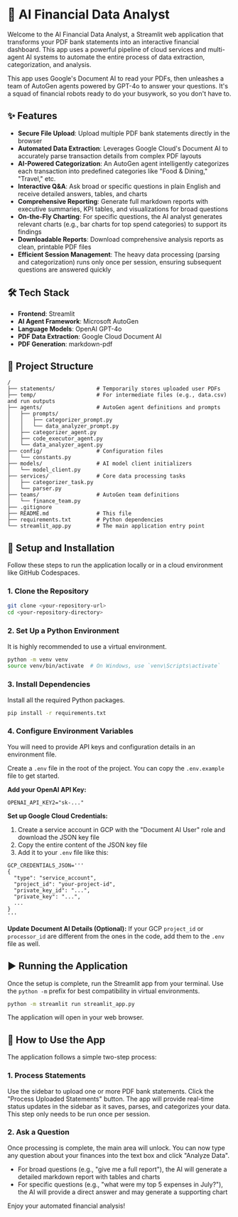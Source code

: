 # 🤖 AI Financial Data Analyst

Welcome to the AI Financial Data Analyst, a Streamlit web application that transforms your PDF bank statements into an interactive financial dashboard. This app uses a powerful pipeline of cloud services and multi-agent AI systems to automate the entire process of data extraction, categorization, and analysis.

This app uses Google's Document AI to read your PDFs, then unleashes a team of AutoGen agents powered by GPT-4o to answer your questions. It's a squad of financial robots ready to do your busywork, so you don't have to.

## ✨ Features

- **Secure File Upload**: Upload multiple PDF bank statements directly in the browser
- **Automated Data Extraction**: Leverages Google Cloud's Document AI to accurately parse transaction details from complex PDF layouts
- **AI-Powered Categorization**: An AutoGen agent intelligently categorizes each transaction into predefined categories like "Food & Dining," "Travel," etc.
- **Interactive Q&A**: Ask broad or specific questions in plain English and receive detailed answers, tables, and charts
- **Comprehensive Reporting**: Generate full markdown reports with executive summaries, KPI tables, and visualizations for broad questions
- **On-the-Fly Charting**: For specific questions, the AI analyst generates relevant charts (e.g., bar charts for top spend categories) to support its findings
- **Downloadable Reports**: Download comprehensive analysis reports as clean, printable PDF files
- **Efficient Session Management**: The heavy data processing (parsing and categorization) runs only once per session, ensuring subsequent questions are answered quickly

## 🛠️ Tech Stack

- **Frontend**: Streamlit
- **AI Agent Framework**: Microsoft AutoGen
- **Language Models**: OpenAI GPT-4o
- **PDF Data Extraction**: Google Cloud Document AI
- **PDF Generation**: markdown-pdf

## 📂 Project Structure

```
/
├── statements/             # Temporarily stores uploaded user PDFs
├── temp/                   # For intermediate files (e.g., data.csv) and run outputs
├── agents/                 # AutoGen agent definitions and prompts
│   ├── prompts/
│   │   ├── categorizer_prompt.py
│   │   └── data_analyzer_prompt.py
│   ├── categorizer_agent.py
│   ├── code_executor_agent.py
│   └── data_analyzer_agent.py
├── config/                 # Configuration files
│   └── constants.py
├── models/                 # AI model client initializers
│   └── model_client.py
├── services/               # Core data processing tasks
│   ├── categorizer_task.py
│   └── parser.py
├── teams/                  # AutoGen team definitions
│   └── finance_team.py
├── .gitignore
├── README.md               # This file
├── requirements.txt        # Python dependencies
└── streamlit_app.py        # The main application entry point
```

## 🚀 Setup and Installation

Follow these steps to run the application locally or in a cloud environment like GitHub Codespaces.

### 1. Clone the Repository

```bash
git clone <your-repository-url>
cd <your-repository-directory>
```

### 2. Set Up a Python Environment

It is highly recommended to use a virtual environment.

```bash
python -m venv venv
source venv/bin/activate  # On Windows, use `venv\Scripts\activate`
```

### 3. Install Dependencies

Install all the required Python packages.

```bash
pip install -r requirements.txt
```

### 4. Configure Environment Variables

You will need to provide API keys and configuration details in an environment file.

Create a `.env` file in the root of the project. You can copy the `.env.example` file to get started.

**Add your OpenAI API Key:**

```env
OPENAI_API_KEY2="sk-..."
```

**Set up Google Cloud Credentials:**

1. Create a service account in GCP with the "Document AI User" role and download the JSON key file
2. Copy the entire content of the JSON key file
3. Add it to your `.env` file like this:

```env
GCP_CREDENTIALS_JSON='''
{
  "type": "service_account",
  "project_id": "your-project-id",
  "private_key_id": "...",
  "private_key": "...",
  ...
}
'''
```

**Update Document AI Details (Optional):**
If your GCP `project_id` or `processor_id` are different from the ones in the code, add them to the `.env` file as well.

## ▶️ Running the Application

Once the setup is complete, run the Streamlit app from your terminal. Use the `python -m` prefix for best compatibility in virtual environments.

```bash
python -m streamlit run streamlit_app.py
```

The application will open in your web browser.

## 📝 How to Use the App

The application follows a simple two-step process:

### 1. Process Statements
Use the sidebar to upload one or more PDF bank statements. Click the "Process Uploaded Statements" button. The app will provide real-time status updates in the sidebar as it saves, parses, and categorizes your data. This step only needs to be run once per session.

### 2. Ask a Question
Once processing is complete, the main area will unlock. You can now type any question about your finances into the text box and click "Analyze Data".

- For broad questions (e.g., "give me a full report"), the AI will generate a detailed markdown report with tables and charts
- For specific questions (e.g., "what were my top 5 expenses in July?"), the AI will provide a direct answer and may generate a supporting chart

Enjoy your automated financial analysis!
